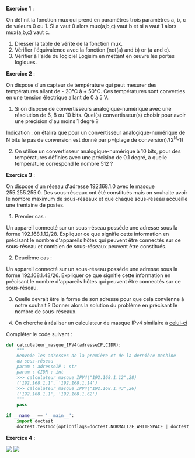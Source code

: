 **Exercice 1** :

On définit la fonction mux qui prend en paramètres trois paramètres a, b, c de valeurs 0 ou 1. Si a vaut 0 alors mux(a,b,c) vaut b et si a vaut 1 alors mux(a,b,c) vaut c.

1. Dresser la table de vérité de la fonction mux.
2. Vérifier l'équivalence avec la fonction (not(a) and b) or (a and c).
3. Vérifier à l'aide du logiciel Logisim en mettant en œuvre les portes logiques.


**Exercice 2** : 

On dispose d'un capteur de température qui peut mesurer des températures allant de - 20°C à + 50°C. Ces températures sont converties en une tension électrique allant de 0 à 5 V.

1. Si on dispose de convertisseurs analogique-numérique avec une résolution de 6, 8 ou 10 bits. Quel(s) convertisseur(s) choisir pour avoir une précision d'au moins 1 degré ?

Indication : on étalira que pour un convertisseur analogique-numérique de N bits le pas de conversion est donné par p=(plage de conversion)/(2<sup>N</sup>-1)


2. On utilise un convertisseur analogique-numérique à 10 bits, pour des températures définies avec une précision de 0.1 degré, à quelle température correspond le nombre 512 ?

**Exercice 3** :

On dispose d'un réseau d'adresse 192.168.1.0 avec le masque 255.255.255.0. Des sous-réseaux ont été constitués mais on souhaite avoir le nombre maximum de sous-réseaux et que chaque sous-réseau accueille une trentaine de postes.

1. Premier cas :

Un appareil connecté sur un sous-réseau possède une adresse sous la forme 192.168.1.12/28. Expliquer ce que signifie cette information en précisant le nombre d'appareils hôtes qui peuvent être connectés sur ce sous-réseau et combien de sous-réseaux peuvent être constitués.

2. Deuxième cas : 

Un appareil connecté sur un sous-réseau possède une adresse sous la forme 192.168.1.43/26. Expliquer ce que signifie cette information en précisant le nombre d'appareils hôtes qui peuvent être connectés sur ce sous-réseau.

3. Quelle devrait être la forme de son adresse pour que cela convienne à notre souhait ? Donner alors la solution du problème en précisant le nombre de sous-réseaux.

4. On cherche à réaliser un calculateur de masque IPv4 similaire à 
[celui-ci](https://cric.grenoble.cnrs.fr/Administrateurs/Outils/CalculMasque/)

Compléter le code suivant :

```Python
def calculateur_masque_IPV4(adresseIP,CIDR):
    """
    Renvoie les adresses de la première et de la dernière machine
    du sous-réseau
    param : adresseIP : str
    param : CIDR : int
    >>> calculateur_masque_IPV4("192.168.1.12",28)
    ('192.168.1.1', '192.168.1.14')
    >>> calculateur_masque_IPV4("192.168.1.43",26)
    ('192.168.1.1', '192.168.1.62')
    """
    pass
    
if __name__ == '__main__':
    import doctest
    doctest.testmod(optionflags=doctest.NORMALIZE_WHITESPACE | doctest.ELLIPSIS, verbose=True)
```


**Exercice 4** :

<img  src="assets/page1.png">
<img  src="assets/page2.png">

